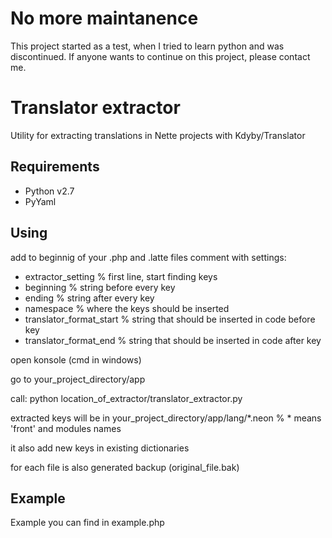 # No more maintanence
This project started as a test, when I tried to learn python and was discontinued. If anyone wants to continue on this project, please contact me.

# Translator extractor
Utility for extracting translations in Nette projects with Kdyby/Translator

## Requirements

- Python v2.7
- PyYaml
 
## Using

add to beginnig of your .php and .latte files comment with settings:
  - extractor_setting         % first line, start finding keys
  - beginning                 % string before every key
  - ending                    % string after every key
  - namespace                 % where the keys should be inserted
  - translator_format_start   % string that should be inserted in code before key
  - translator_format_end     % string that should be inserted in code after key

open konsole (cmd in windows)

go to your_project_directory/app

call: python location_of_extractor/translator_extractor.py

extracted keys will be in your_project_directory/app/lang/*.neon % * means 'front' and modules names

it also add new keys in existing dictionaries

for each file is also generated backup (original_file.bak)

## Example

Example you can find in example.php
